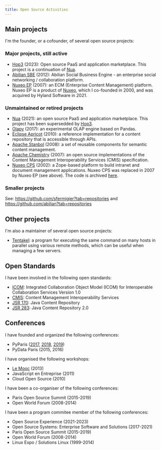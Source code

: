 ```yaml
---
title: Open Source Activities
---
```


## Main projects

I'm the founder, or a cofounder, of several open source projects:

### Major projects, still active

<a name="hop3"></a>
* [Hop3](https://github.com/abilian/nua) (2023): Open source PaaS and application marketplace. This project is a continuation of [Nua](#nua).
* [Abilian SBE](https://github.com/abilian/abilian-sbe) (2012): Abilian Social Business Engine - an enterprise social networking / collaboration platform.
* [Nuxeo EP](https://github.com/nuxeo/nuxeo) (2007): an ECM (Enterprise Content Management) platform. Nuxeo EP is a product of [Nuxeo](https://www.nuxeo.com/), which I co-founded in 2000, and was acquired by Hyland Software in 2021.

### Unmaintained or retired projects

<a name="nua"></a>
* [Nua](https://github.com/abilian/nua) (2021): an open source PaaS and application marketplace. This project has been supersedded by [Hop3](#hop3).
* [Olapy](https://github.com/abilian/olapy) (2017): an experimental OLAP engine based on Pandas.
* [Eclipse Apricot](https://projects.eclipse.org/projects/rt.apricot) (2010): a reference implementation for a content repository that is accessible through APIs.
* [Apache Stanbol](http://stanbol.apache.org/) (2008): a set of reusable components for semantic content management.
* [Apache Chemistry](http://chemistry.apache.org/) (2007): an open source implementations of the Content Management Interoperability Services (CMIS) specification.
* [Nuxeo CPS](https://fr.wikipedia.org/wiki/Nuxeo_(entreprise)#Nuxeo_CPS_(d%C3%A9veloppement_arr%C3%AAt%C3%A9)) (2002): a Zope-based platform to build intranet and document management applications. Nuxeo CPS was replaced in 2007 by Nuxeo EP (see above). The code is archived [here](https://github.com/nuxeo-cps/).

### Smaller projects

See: <https://github.com/sfermigier?tab=repositories> and <https://github.com/abilian?tab=repositories>


## Other projects

I'm also a maintainer of several open source projects:

- [Tentakel](https://github.com/sfermigier/tentakel): a program for executing
  the same command on many hosts in parallel using various remote methods,
  which can be useful when managing a few servers.

## Open Standards

I have been involved in the following open standards:

- [ICOM](https://www.oasis-open.org/standard/icom-ics-v1-0/): Integrated Collaboration Object Model (ICOM) for Interoperable Collaboration Services Version 1.0
- [CMIS](http://docs.oasis-open.org/cmis/CMIS/v1.0/os/cmis-spec-v1.0.html): Content Management Interoperability Services
- [JSR 170](https://jcp.org/en/jsr/detail?id=170): Java Content Repository
- [JSR 283](https://jcp.org/en/jsr/detail?id=283): Java Content Repository 2.0

## Conferences

I have founded and organized the following conferences:

- PyParis ([2017](https://2017.pyparis.org/), [2018](https://2018.pyparis.org/), [2019](https://pyparis.org/))
- PyData Paris (2015, 2016)

I have organised the following workshops:

- [Le Mooc](https://workshop.lemooc.com/) (2013)
- JavaScript en Entreprise (2011)
- Cloud Open Source (2010)

I have been a co-organiser of the following conferences:

- Paris Open Source Summit (2015-2019)
- Open World Forum (2008-2014)

I have been a program commitee member of the following conferences:

- Open Source Experience (2021-2023)
- Open Source Systems: Enterprise Software and Solutions (2017-2021)
- Paris Open Source Summit (2015-2019)
- Open World Forum (2008-2014)
- Linux Expo / Solutions Linux (1999-2014)
